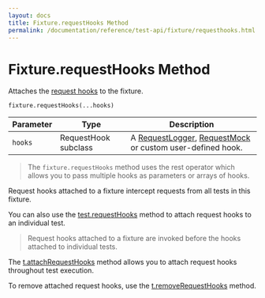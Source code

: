 ```yaml
---
layout: docs
title: Fixture.requestHooks Method
permalink: /documentation/reference/test-api/fixture/requesthooks.html
---
```

# Fixture.requestHooks Method

Attaches the [request hooks](../../../guides/advanced-guides/intercept-http-requests.md) to the fixture.

```text
fixture.requestHooks(...hooks)
```

Parameter | Type | Description
--------- | ---- | ------------
`hooks`    | RequestHook subclass | A [RequestLogger](../requestlogger/README.md), [RequestMock](../requestmock/README.md) or custom user-defined hook.

> The `fixture.requestHooks` method uses the rest operator which allows you to pass multiple hooks as parameters or arrays of hooks.

Request hooks attached to a fixture intercept requests from all tests in this fixture.

You can also use the [test.requestHooks](../test/requesthooks.md) method to attach request hooks to an individual test.

> Request hooks attached to a fixture are invoked before the hooks attached to individual tests.

The [t.attachRequestHooks](../testcontroller/attachrequesthooks.md) method allows you to attach request hooks throughout test execution.

To remove attached request hooks, use the [t.removeRequestHooks](../testcontroller/removerequesthooks.md) method.

